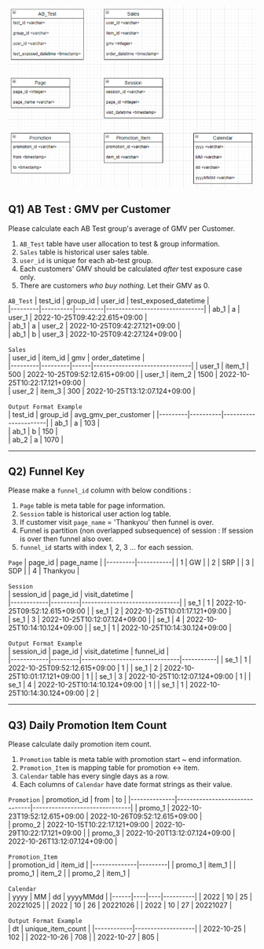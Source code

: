 ![ERD](ERD_2.PNG)

## Q1) AB Test : GMV per Customer 

Please calculate each AB Test group's average of GMV per Customer.  

1. `AB_Test` table have user allocation to test & group information.  
2. `Sales` table is historical user sales table.    
3. `user_id` is unique for each ab-test group. 
4. Each customers' GMV should be calculated *after* test exposure case only.  
5. There are customers *who buy nothing.* Let their GMV as 0.      
   
`AB_Test`
| test_id | group_id | user_id | test_exposed_datetime         |  
|---------|----------|---------|-------------------------------|
| ab_1    | a        | user_1  | 2022-10-25T09:42:22.615+09:00 |  
| ab_1    | a        | user_2  | 2022-10-25T09:42:27.121+09:00 |  
| ab_1    | b        | user_3  | 2022-10-25T09:42:27.124+09:00 |  

`Sales`     
| user_id | item_id | gmv  | order_datetime                |   
|---------|---------|------|-------------------------------|
| user_1  | item_1  | 500  | 2022-10-25T09:52:12.615+09:00 | 
| user_1  | item_2  | 1500 | 2022-10-25T10:22:17.121+09:00 |  
| user_2  | item_3  | 300  | 2022-10-25T13:12:07.124+09:00 | 

`Output Format Example`     
| test_id | group_id | avg_gmv_per_customer |
|---------|----------|----------------------|
| ab_1    | a        | 103                  |  
| ab_1    | b        | 150                  |  
| ab_2    | a        | 1070                 | 

---

## Q2) Funnel Key 

Please make a `funnel_id` <integer> column with below conditions :  

1. `Page` table is meta table for page information. 
2. `Session` table is historical user action log table.  
3. If customer visit `page_name` = 'Thankyou' then funnel is over.  
4. Funnel is partition (non overlapped subsequence) of session : If session is over then funnel also over.   
5. `funnel_id` starts with index 1, 2, 3 ... for each session.   

`Page`
| page_id | page_name | 
|---------|-----------|
| 1       | GW        |
| 2       | SRP       | 
| 3       | SDP       |
| 4       | Thankyou  |

`Session`     
| session_id | page_id | visit_datetime                |   
|------------|---------|-------------------------------|
| se_1       | 1       | 2022-10-25T09:52:12.615+09:00 | 
| se_1       | 2       | 2022-10-25T10:01:17.121+09:00 |  
| se_1       | 3       | 2022-10-25T10:12:07.124+09:00 | 
| se_1       | 4       | 2022-10-25T10:14:10.124+09:00 | 
| se_1       | 1       | 2022-10-25T10:14:30.124+09:00 | 

`Output Format Example`     
| session_id | page_id | visit_datetime                | funnel_id |   
|------------|---------|-------------------------------|-----------|
| se_1       | 1       | 2022-10-25T09:52:12.615+09:00 | 1         |
| se_1       | 2       | 2022-10-25T10:01:17.121+09:00 | 1         |
| se_1       | 3       | 2022-10-25T10:12:07.124+09:00 | 1         |
| se_1       | 4       | 2022-10-25T10:14:10.124+09:00 | 1         |
| se_1       | 1       | 2022-10-25T10:14:30.124+09:00 | 2         |
  
---

## Q3) Daily Promotion Item Count  

Please calculate daily promotion item count.  

1. `Promotion` table is meta table with promotion start ~ end information.  
2. `Promotion_Item` is mapping table for promotion <-> item.  
3. `Calendar` table has every single days as a row.  
4. Each columns of `Calendar` have date format strings as their value.  

`Promotion`
| promotion_id | from                          | to                            | 
|--------------|-------------------------------|-------------------------------|
| promo_1      | 2022-10-23T19:52:12.615+09:00 | 2022-10-26T09:52:12.615+09:00 |  
| promo_2      | 2022-10-15T10:22:17.121+09:00 | 2022-10-29T10:22:17.121+09:00 | 
| promo_3      | 2022-10-20T13:12:07.124+09:00 | 2022-10-26T13:12:07.124+09:00 |

`Promotion_Item`     
| promotion_id | item_id |
|--------------|---------|
| promo_1      | item_1  |
| promo_1      | item_2  |
| promo_2      | item_1  |

`Calendar`     
| yyyy | MM | dd | yyyyMMdd |
|------|----|----|----------|
| 2022 | 10 | 25 | 20221025 |
| 2022 | 10 | 26 | 20221026 | 
| 2022 | 10 | 27 | 20221027 | 
  
`Output Format Example`     
| dt         | unique_item_count |
|------------|-------------------|
| 2022-10-25 | 102               |
| 2022-10-26 | 708               | 
| 2022-10-27 | 805               | 
  
